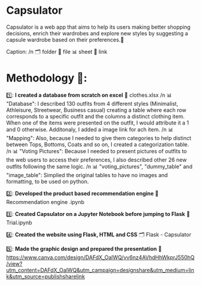 # Capsulator
Capsulator is a web app that aims to help its users making better shopping decisions, enrich their wardrobes and explore new styles by suggesting a capsule wardrobe based on their preferences.👗

Caption:
/n
🗂️ folder
📁 file
📊 sheet
🔗 link

# Methodology 🧮:

1️⃣: **I created a database from scratch on excel** 
  📁 clothes.xlsx
  /n
    📊 "Database": I described 130 outfits from 4 different styles (Minimalist, Athleisure, Streetwear, Business casual) creating a table where each row corresponds to a specific outfit and the columns a distinct clothing item. When one of the items were presented on the outfit, I would attribute it a 1 and 0 otherwise. Additonaly, I added a image link for ach item.
    /n
    📊 "Mapping": Also, because I needed to give them categories to help distinct between Tops, Bottoms, Coats and so on, I created a categorization table.  
    /n
    📊 "Voting Pictures": Because I needed to present pictures of outfits to the web users to access their preferences, I also described other 26 new outfits following the same logic.
    /n
    📊 "voting_pictures", "dummy_table" and "image_table": Simplied the original tables to have no images and formatting, to be used on python.
    
2️⃣: **Developed the product based recommendation engine** 
  📁 Recommendation engine .ipynb

3️⃣: **Created Capsulator on a Jupyter Notebook before jumping to Flask** 
  📁 Trial.ipynb

4️⃣: **Created the website using Flask, HTML and CSS** 
  🗂️ Flask - Capsulator
  
5️⃣: **Made the graphic design and prepared the presentation**
  🔗 https://www.canva.com/design/DAFdX_OalWQ/vv6nz4AVhdHhWkprJ550hQ/view?utm_content=DAFdX_OalWQ&utm_campaign=designshare&utm_medium=link&utm_source=publishsharelink
  


